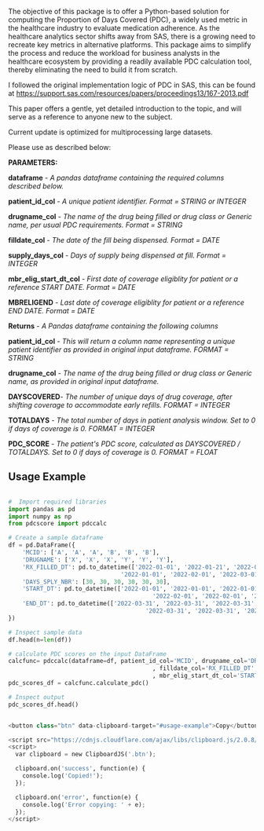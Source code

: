 The objective of this package is to offer a Python-based solution for computing the Proportion of Days Covered (PDC), a widely used metric in the healthcare industry to evaluate medication adherence. As the healthcare analytics sector shifts away from SAS, there is a growing need to recreate key metrics in alternative platforms. This package aims to simplify the process and reduce the workload for business analysts in the healthcare ecosystem by providing a readily available PDC calculation tool, thereby eliminating the need to build it from scratch.

I followed the original implementation logic of PDC in SAS, this can be found at https://support.sas.com/resources/papers/proceedings13/167-2013.pdf 

This paper offers a gentle, yet detailed introduction to the topic, and will serve as a reference to anyone new to the subject.

Current update is optimized for multiprocessing large datasets.

Please use as described below:

**PARAMETERS:**

**dataframe** - *A pandas dataframe containing the required columns described below.*

**patient_id_col** - *A unique patient identifier. Format = STRING or INTEGER*

**drugname_col** - *The name of the drug being filled or drug class or Generic name, per usual PDC requirements. Format = STRING*

**filldate_col** - *The date of the fill being dispensed. Format = DATE*

**supply_days_col** - *Days of supply being dispensed at fill. Format = INTEGER*

**mbr_elig_start_dt_col** - *First date of coverage eligiblity for patient or a reference START DATE. Format = DATE*

**MBRELIGEND** - *Last date of coverage eligiblity for patient or a reference END DATE. Format = DATE*

**Returns** - *A Pandas dataframe containing the following columns*

**patient_id_col** - *This will return a column name representing a unique patient identifier as provided in original input dataframe. FORMAT = STRING*

**drugname_col** - *The name of the drug being filled or drug class or Generic name, as provided in original input dataframe.*

**DAYSCOVERED**- *The number of unique days of drug coverage, after shifting coverage to accommodate early refills. FORMAT = INTEGER*

**TOTALDAYS** - *The total number of days in patient analysis window. Set to 0 if days of coverage is 0. FORMAT = INTEGER*

**PDC_SCORE** - *The patient's PDC score, calculated as DAYSCOVERED / TOTALDAYS. Set to 0 if days of coverage is 0. FORMAT = FLOAT*





## Usage Example
```python

#  Import required libraries
import pandas as pd
import numpy as np
from pdcscore import pdccalc

# Create a sample dataframe
df = pd.DataFrame({
    'MCID': ['A', 'A', 'A', 'B', 'B', 'B'],
    'DRUGNAME': ['X', 'X', 'X', 'Y', 'Y', 'Y'],
    'RX_FILLED_DT': pd.to_datetime(['2022-01-01', '2022-01-21', '2022-03-20',
                                '2022-01-01', '2022-02-01', '2022-03-01']),
    'DAYS_SPLY_NBR': [30, 30, 30, 30, 30, 30],
    'START_DT': pd.to_datetime(['2022-01-01', '2022-01-01', '2022-01-01',
                                         '2022-02-01', '2022-02-01', '2022-02-01']),
    'END_DT': pd.to_datetime(['2022-03-31', '2022-03-31', '2022-03-31',
                                       '2022-03-31', '2022-03-31', '2022-03-31'])
})

# Inspect sample data
df.head(n=len(df))

# calculate PDC scores on the input DataFrame
calcfunc= pdccalc(dataframe=df, patient_id_col='MCID', drugname_col='DRUGNAME'
                                         , filldate_col='RX_FILLED_DT', supply_days_col='DAYS_SPLY_NBR'
                                         , mbr_elig_start_dt_col='START_DT', mbr_elig_end_dt_col='END_DT')
pdc_scores_df = calcfunc.calculate_pdc()

# Inspect output
pdc_scores_df.head()


<button class="btn" data-clipboard-target="#usage-example">Copy</button>

<script src="https://cdnjs.cloudflare.com/ajax/libs/clipboard.js/2.0.8/clipboard.min.js"></script>
<script>
  var clipboard = new ClipboardJS('.btn');

  clipboard.on('success', function(e) {
    console.log('Copied!');
  });

  clipboard.on('error', function(e) {
    console.log('Error copying: ' + e);
  });
</script>
